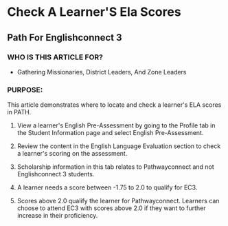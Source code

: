 # Check A Learner'S Ela Scores

## Path For Englishconnect 3

### WHO IS THIS ARTICLE FOR?

- Gathering Missionaries, District Leaders, And Zone Leaders

### PURPOSE:

This article demonstrates where to locate and check a learner's ELA scores in PATH.

1. View a learner's English Pre-Assessment by going to the Profile tab in the Student Information page and select English Pre-Assessment.

2. Review the content in the English Language Evaluation section to check a learner's scoring on the assessment.

3. Scholarship information in this tab relates to Pathwayconnect and not Englishconnect 3 students.

4. A learner needs a score between -1.75 to 2.0 to qualify for EC3.
5. Scores above 2.0 qualify the learner for Pathwayconnect. Learners can choose to attend EC3 with scores above 2.0 if they want to further increase in their proficiency.

